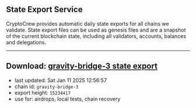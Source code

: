 ## State Export Service
CryptoCrew provides automatic daily state exports for all chains we validate. State export files can be used as genesis files and are a snapshot of the current blockchain state, including all validators, accounts, balances and delegations.

---
**Download: [gravity-bridge-3 state export](https://dl-eu2.ccvalidators.com/SERVICE/gravitybridge/gravity-bridge-3_export_15234417.json)**
---

- last updated: Sat Jan 11 2025 12:56:57
- chain id: `gravity-bridge-3`
- export height: `15234417`
- use for: airdrops, local tests, chain recovery

